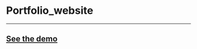 # Portfolio_website

--------------------------
[See the demo](https://miloszpanas.github.io/Portfolio_website/)
-------------------------
